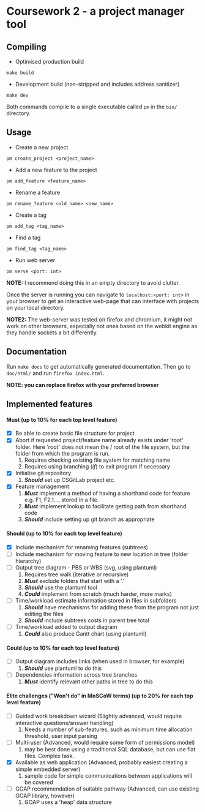# Coursework 2 - a project manager tool
Compiling
---------
* Optimised production build
```
make build
```
* Development build
(non-stripped and includes address sanitizer)
```
make dev
```

Both commands compile to a single executable called `pm` in the `bin/` directory.

Usage
-----

* Create a new project
```
pm create_project <project_name>
```
* Add a new feature to the project
```
pm add_feature <feature_name>
```
* Rename a feature
```
pm rename_feature <old_name> <new_name>
```
* Create a tag
```
pm add_tag <tag_name>
```
* Find a tag
```
pm find_tag <tag_name>
```

* Run web server
```
pm serve <port: int>
```
**NOTE:** I recommend doing this in an empty directory to avoid clutter.

Once the server is running you can navigate to `localhost:<port: int>` in your browser to get an interactive web-page that can interface with projects on your local directory.

**NOTE2:** The web-server was tested on firefox and chromium, it might not work on other browsers, especially not ones based on the webkit engine as they handle sockets a bit differently.

Documentation
-------------
Run `make docs` to get automatically generated documentation.
Then go to `doc/html/` and run `firefox index.html`.

**NOTE: you can replace firefox with your preferred browser**


Implemented features
--------------------

#### Must (up to 10% for each top level feature)


- [x]  Be able to create basic file structure for project
- [x]  Abort if requested project/feature name already exists under 'root' folder.  Here 'root' does not mean the / root of the file system, but the folder from which the program  is run.
    1. Requires checking existing file system for matching name
    2. Requires using branching (_if_) to exit program if necessary
- [x]  Initialise git repository
    1. _**Should**_ set up CSGitLab project etc.
- [x]  Feature management
    1. _**Must**_ implement a method of having a shorthand code for feature e.g. F1, F2.1..., stored in a file.
    2. _**Must**_ implement lookup to facilitate getting path from shorthand code
    3. _**Should**_ include setting up git branch as appropriate

#### Should (up to 10% for each top level feature)

- [x] Include mechanism for renaming features (subtrees)
- [ ] Include mechanism for moving feature to new location in tree (folder hierarchy)
- [ ] Output tree diagram - PBS or WBS (svg, using plantuml)
    1. Requires tree walk (iterative or recursive)
    2. _**Must**_ exclude folders that start with a '.'
    3. _**Should**_ use the plantuml tool
    4. _**Could**_ implement from scratch (much harder, more marks)
- [ ] Time/workload estimate information stored in files in subfolders
    1. _**Should**_ have mechanisms for adding these from the program not just editing the files
    2. _**Should**_ include subtrees costs in parent tree total
- [ ] Time/workload added to output diagram
    1. _**Could**_ also produce Gantt chart (using plantuml)

#### Could (up to 10% for each top level feature)

- [ ] Output diagram includes links (when used in browser, for example)
    1. _**Should**_ use plantuml to do this
- [ ] Dependencies information across tree branches
    1. _**Must**_ identify relevant other paths in tree to do this


#### Elite challenges ("Won't do" in MoSCoW terms) (up to 20% for each top level feature)

- [ ] Guided work breakdown wizard (Slightly advanced, would require interactive questions/answer handling)
    1. Needs a number of sub-features, such as minimum time allocation threshold, user input parsing 
- [ ] Multi-user (Advanced, would require some form of permissions model)
    1. may be best done using a traditional SQL database, but can use flat files.  Complex task.
- [x] Available as web application (Advanced, probably easiest creating a simple embedded server)
    1. sample code for simple communications between applications will be covered
- [ ] GOAP recommendation of suitable pathway (Advanced, can use existing GOAP library, however)
    1. GOAP uses a 'heap' data structure



